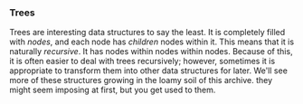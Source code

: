 ### Trees

Trees are interesting data structures to say the least. It is completely filled with *nodes*, and each node has *children* nodes within it. This means that it is naturally *recursive*. It has nodes within nodes within nodes. Because of this, it is often easier to deal with trees recursively; however, sometimes it is appropriate to transform them into other data structures for later. We'll see more of these structures growing in the loamy soil of this archive. they might seem imposing at first, but you get used to them.

